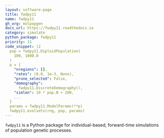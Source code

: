 ```yaml
---
layout: software-page
title: fwdpy11
name: fwdpy11
gh_org: molpopgen
docs_url: https://fwdpy11.readthedocs.io
category: simulate
python_package: fwdpy11
priority: 11
code_snippet: |2
  pop = fwdpy11.DiploidPopulation(
    100, 1000.0
  )
  p = {
    "nregions": [],
    "rates": (0.0, 1e-3, None),
    "prune_selected": False,
    "demography": 
      fwdpy11.DiscreteDemography(),
    "simlen": 10 * pop.N + 200,
    ...
  }
  params = fwdpy11.ModelParams(**p)
  fwdpy11.evolvets(rng, pop, params)
---
```

`fwdpy11` is a Python package for individual-based, forward-time simulations of population genetic processes.
